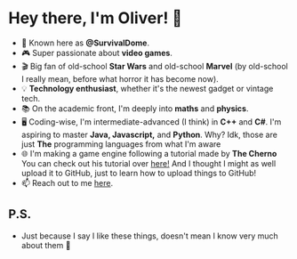 # Hey there, I'm Oliver! 👋

- 🔭 Known here as **@SurvivalDome**.
- 🎮 Super passionate about **video games**.
- 🎬 Big fan of old-school **Star Wars** and old-school **Marvel** (by old-school I really mean, before what horror it has become now).
- 💡 **Technology enthusiast**, whether it's the newest gadget or vintage tech.
- 📚 On the academic front, I'm deeply into **maths** and **physics**.
- 🖥️ Coding-wise, I'm intermediate-advanced (I think) in **C++** and **C#**. I'm aspiring to master **Java, Javascript,** and **Python**. Why? Idk, those are just **The** programming languages from what I'm aware
- 🌐 I'm making a game engine following a tutorial made by **The Cherno** You can check out his tutorial over [here!](https://www.youtube.com/@TheCherno) And I thought I might as well upload it to GitHub, just to learn how to upload things to GitHub!
- 📫 Reach out to me [here](mailto:oliverroberts0@outlook.com).

## P.S.
- Just because I say I like these things, doesn't mean I know very much about them 🤣

<!---
SurvivalDome/SurvivalDome is a ✨ special ✨ repository because its `README.md` (this file) appears on your GitHub profile.
You can click the Preview link to take a look at your changes.
--->
